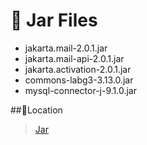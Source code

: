 # 🫙 Jar Files

- jakarta.mail-2.0.1.jar
- jakarta.mail-api-2.0.1.jar
- jakarta.activation-2.0.1.jar
- commons-labg3-3.13.0.jar
- mysql-connector-j-9.1.0.jar

##📌Location
>[Jar](https://github.com/SonaniAkshit/Bookstore-JspServlet/tree/main/JARS)
